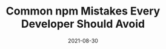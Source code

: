 ---
date: 2021-08-30
permalink: false
publisher: bitdev_
tags:
  - npm
target_url: https://blog.bitsrc.io/common-npm-mistakes-every-developer-should-avoid-60ab0642d8f9
title: Common npm Mistakes Every Developer Should Avoid
---